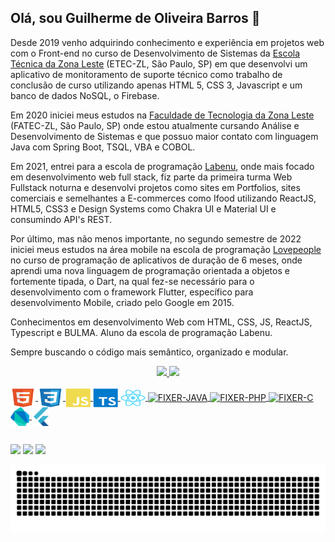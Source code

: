 ## Olá, sou Guilherme de Oliveira Barros 👋

Desde 2019 venho adquirindo conhecimento e experiência em projetos web com o Front-end no curso de Desenvolvimento de Sistemas da [Escola Técnica da Zona Leste](https://eteczonaleste.com.br/) (ETEC-ZL, São Paulo, SP) em que desenvolvi um aplicativo de monitoramento de suporte técnico como trabalho de conclusão de curso utilizando apenas HTML 5, CSS 3, Javascript e um banco de dados NoSQL, o Firebase.

Em 2020 iniciei meus estudos na [Faculdade de Tecnologia da Zona Leste](http://www.fateczl.edu.br/inicio) (FATEC-ZL, São Paulo, SP) onde estou atualmente cursando Análise e Desenvolvimento de Sistemas e que possuo maior contato com linguagem Java com Spring Boot, TSQL, VBA e COBOL. 

Em 2021, entrei para a escola de programação [Labenu](https://github.com/future4code), onde mais focado em desenvolvimento web full stack, fiz parte da primeira turma Web Fullstack noturna e desenvolvi projetos como sites em Portfolios, sites comerciais e semelhantes a E-commerces como Ifood utilizando ReactJS, HTML5, CSS3 e Design Systems como Chakra UI e Material UI e consumindo API's REST.

Por último, mas não menos importante, no segundo semestre de 2022 iniciei meus estudos na área mobile na escola de programação [Lovepeople](https://www.lovepeople.com.br/) no curso de programação de aplicativos de duração de 6 meses, onde aprendi uma nova linguagem de programação orientada a objetos e fortemente tipada, o Dart, na qual fez-se necessário para o desenvolvimento com o framework Flutter, específico para desenvolvimento Mobile, criado pelo Google em 2015.

Conhecimentos em desenvolvimento Web com HTML, CSS, JS, ReactJS, Typescript e BULMA. Aluno da escola de programação Labenu.

Sempre buscando o código mais semântico, organizado e modular. 
<div align="center">
  <a href="https://github.com/FIXER3600">
  <img height="180em" src="https://github-readme-stats.vercel.app/api?username=FIXER3600&show_icons=true&theme=tokyonight&include_all_commits=true&count_private=true"/>
  <img height="180em" src="https://github-readme-stats.vercel.app/api/top-langs/?username=FIXER3600&layout=compact&langs_count=7&theme=tokyonight"/>
</div>
  <div style="display: inline_block"><br>
    <img align="center" alt="FIXER-HTML" height="30" width="40" src="https://raw.githubusercontent.com/devicons/devicon/master/icons/html5/html5-original.svg">
  <img align="center" alt="FIXER-CSS" height="30" width="40" src="https://raw.githubusercontent.com/devicons/devicon/master/icons/css3/css3-original.svg">
  <img align="center" alt="FIXER-Js" height="30" width="40" src="https://raw.githubusercontent.com/devicons/devicon/master/icons/javascript/javascript-plain.svg">
  <img align="center" alt="FIXER-Ts" height="30" width="40" src="https://raw.githubusercontent.com/devicons/devicon/master/icons/typescript/typescript-plain.svg">
       <img align="center" alt="FIXER-React" height="30" width="40" src="https://raw.githubusercontent.com/devicons/devicon/master/icons/react/react-original.svg">
    <img align="center" alt="FIXER-JAVA" height="40" width="30" src="https://img.icons8.com/color/48/000000/java-coffee-cup-logo--v2.png">
  <img align="center" alt="FIXER-PHP" height="30" width="30" src="https://cdn.icon-icons.com/icons2/2415/PNG/512/php_plain_logo_icon_146397.png"> 
    <img align="center" alt="FIXER-C" height="30" width="30" src="https://cdn.icon-icons.com/icons2/2415/PNG/512/c_original_logo_icon_146611.png">
    <img align='center' alt='FIXER-DART' height='30' width='30' src='https://github.com/devicons/devicon/blob/master/icons/dart/dart-original.svg'>
    <img align='center' alt='FIXER-FLUTTER' height='30' witdth='30' src='https://github.com/devicons/devicon/blob/master/icons/flutter/flutter-original.svg'>
</div>
 
  ##
  
<div> 
  <a href = "mailto:guilhermecomercial51@gmail.com"><img src="https://img.shields.io/badge/Gmail-D14836?style=for-the-badge&logo=gmail&logoColor=white" target="_blank"></a>
  <a href="https://www.linkedin.com/in/guilherme-barros-43258a191/" target="_blank"><img src="https://img.shields.io/badge/-LinkedIn-%230077B5?style=for-the-badge&logo=linkedin&logoColor=white" target="_blank"></a> 
    <a href="https://discord.com/users/397724141580451850" target="_blank"><img src="https://img.shields.io/badge/Discord-7289DA?style=for-the-badge&logo=discord&logoColor=white" target="_blank"></a> 
  
  ![Snake animation](https://github.com/FIXER3600/FIXER3600/blob/output/github-contribution-grid-snake.svg)
    
</div>
  

